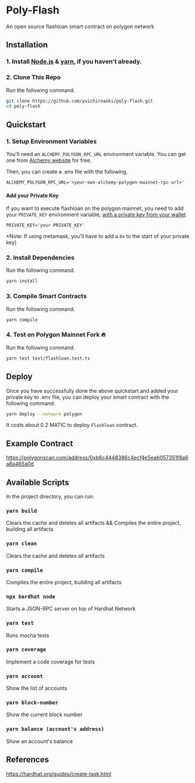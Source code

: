 # Poly-Flash

An open source flashloan smart contract on polygon network

## Installation

### 1. Install [Node.js](https://nodejs.org/en/) & [yarn](https://classic.yarnpkg.com/en/docs/install/#windows-stable), if you haven't already.

### 2. Clone This Repo

Run the following command.

```bash
git clone https://github.com/yuichiroaoki/poly-flash.git
cd poly-flash
```

## Quickstart

### 1. Setup Environment Variables

You'll need an `ALCHEMY_POLYGON_RPC_URL` environment variable. You can get one from [Alchemy website](https://alchemy.com/?r=33851811-6ecf-40c3-a36d-d0452dda8634) for free.

Then, you can create a .env file with the following.

```
ALCHEMY_POLYGON_RPC_URL='<your-own-alchemy-polygon-mainnet-rpc-url>'
```

#### Add your Private Key

If you want to execute flashloan on the polygon mainnet, you need to add your `PRIVATE_KEY` environment variable, [with a private key from your wallet](https://metamask.zendesk.com/hc/en-us/articles/360015289632-How-to-Export-an-Account-Private-Key).

```
PRIVATE_KEY='your-PRIVATE_KEY'
```

\*Note: If using metamask, you'll have to add a `0x` to the start of your private key)

### 2. Install Dependencies

Run the following command.

```bash
yarn install
```

### 3. Compile Smart Contracts

Run the following command.

```bash
yarn compile
```

### 4. Test on Polygon Mainnet Fork 🔥

Run the following command.

```bash
yarn test test/flashloan.test.ts
```

## Deploy

Once you have successfully done the above quickstart and added your private key to .env file, you can deploy your smart contract with the following command:

```bash
yarn deploy --network polygon
```

It costs about 0.2 MATIC to deploy `Flashloan` contract.

## Example Contract

https://polygonscan.com/address/0xb6c4448386c4ecf4e5eab057351f8a6a8a465a0d

## Available Scripts

In the project directory, you can run:

### `yarn build`

Clears the cache and deletes all artifacts && Compiles the entire project, building all artifacts

### `yarn clean`

Clears the cache and deletes all artifacts

### `yarn compile`

Compiles the entire project, building all artifacts

### `npx hardhat node`

Starts a JSON-RPC server on top of Hardhat Network

### `yarn test`

Runs mocha tests

### `yarn coverage`

Implement a code coverage for tests

### `yarn account`

Show the list of accounts

### `yarn block-number`

Show the current block number

### `yarn balance (account's address)`

Show an account's balance

## References

https://hardhat.org/guides/create-task.html
